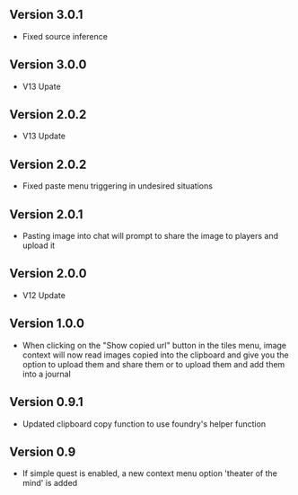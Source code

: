 ## Version 3.0.1
- Fixed source inference

## Version 3.0.0
- V13 Upate

## Version 2.0.2
- V13 Update

## Version 2.0.2
- Fixed paste menu triggering in undesired situations

## Version 2.0.1
- Pasting image into chat will prompt to share the image to players and upload it

## Version 2.0.0
- V12 Update

## Version 1.0.0
- When clicking on the "Show copied url" button in the tiles menu, image context will now read images copied into the clipboard and give you the option to upload them and share them or to upload them and add them into a journal

## Version 0.9.1
- Updated clipboard copy function to use foundry's helper function

## Version 0.9
- If simple quest is enabled, a new context menu option 'theater of the mind' is added

